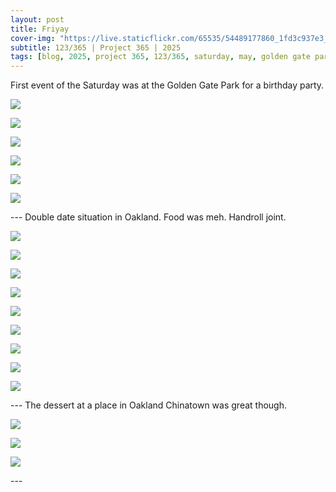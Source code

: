 ```yaml
---
layout: post
title: Friyay
cover-img: "https://live.staticflickr.com/65535/54489177860_1fd3c937e3_3k.jpg"
subtitle: 123/365 | Project 365 | 2025
tags: [blog, 2025, project 365, 123/365, saturday, may, golden gate park, birthday party, qweena]
---
```

<style>
  .intro-header.big-img {
    background-position:center; 
  }
</style>
First event of the Saturday was at the Golden Gate Park for a birthday party.
<p class="post-img-wrap">
  <img src="https://live.staticflickr.com/65535/54495348360_279f94b86c_h.jpg">
</p>
<p class="post-img-wrap">
  <img src="https://live.staticflickr.com/65535/54495001741_c96d62110f_h.jpg">
</p>
<p class="post-img-wrap">
  <img src="https://live.staticflickr.com/65535/54495001841_1858f281ab_h.jpg">
</p>
<p class="post-img-wrap">
  <img src="https://live.staticflickr.com/65535/54495267208_0ec10480fa_h.jpg">
</p>
<p class="post-img-wrap">
  <img src="https://live.staticflickr.com/65535/54494142617_63807e2ffe_h.jpg">
</p>
<p class="post-img-wrap">
  <img src="https://live.staticflickr.com/65535/54522834614_ef459b785b_3k.jpg">
</p>
---
Double date situation in Oakland. Food was meh. Handroll joint.
<p class="post-img-wrap">
  <img src="https://live.staticflickr.com/65535/54495348605_3570ed2e02_h.jpg">
</p>
<p class="post-img-wrap">
  <img src="https://live.staticflickr.com/65535/54495188839_65a5101406_h.jpg">
</p>
<p class="post-img-wrap">
  <img src="https://live.staticflickr.com/65535/54495002181_3a5ed77b58_h.jpg">
</p>
<p class="post-img-wrap">
  <img src="https://live.staticflickr.com/65535/54495267583_a75f97a504_h.jpg">
</p>
<p class="post-img-wrap">
  <img src="https://live.staticflickr.com/65535/54495348895_ded9c18d07_h.jpg">
</p>
<p class="post-img-wrap">
  <img src="https://live.staticflickr.com/65535/54495189119_6c2d19fbc2_h.jpg">
</p>
<p class="post-img-wrap">
  <img src="https://live.staticflickr.com/65535/54495002461_bf6f8b6316_h.jpg">
</p>
<p class="post-img-wrap">
  <img src="https://live.staticflickr.com/65535/54495189279_3149643462_h.jpg">
</p>
<p class="post-img-wrap">
  <img src="https://live.staticflickr.com/65535/54495002691_5b947138ed_h.jpg">
</p>
---
The dessert at a place in Oakland Chinatown was great though.
<p class="post-img-wrap">
  <img src="https://live.staticflickr.com/65535/54495268168_25b63754ec_h.jpg">
</p>
<p class="post-img-wrap">
  <img src="https://live.staticflickr.com/65535/54495268168_25b63754ec_h.jpg">
</p>
<p class="post-img-wrap">
  <img src="https://live.staticflickr.com/65535/54495349445_ff70f51210_h.jpg">
</p>
---








